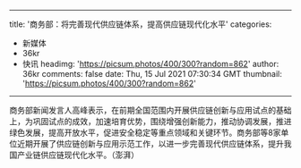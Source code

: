 
---
title: '商务部：将完善现代供应链体系，提高供应链现代化水平'
categories: 
 - 新媒体
 - 36kr
 - 快讯
headimg: 'https://picsum.photos/400/300?random=862'
author: 36kr
comments: false
date: Thu, 15 Jul 2021 07:30:34 GMT
thumbnail: 'https://picsum.photos/400/300?random=862'
---

<div>   
商务部新闻发言人高峰表示，在前期全国范围内开展供应链创新与应用试点的基础上，为巩固试点的成效，加速培育优势，围绕增强创新能力，推动协调发展，推进绿色发展，提高开放水平，促进安全稳定等重点领域和关键环节。商务部等8家单位近期开展了供应链创新与应用示范工作，以进一步完善现代供应链体系，提升我国产业链供应链现代化水平。（澎湃）  
</div>
            